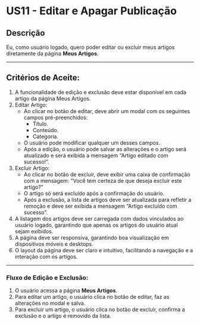 # US11 - Editar e Apagar Publicação

## Descrição

Eu, como usuário logado, quero poder editar ou excluir meus artigos diretamente da página **Meus Artigos**.

---

## Critérios de Aceite:

1. A funcionalidade de edição e exclusão deve estar disponível em cada artigo da página Meus Artigos.
2. Editar Artigo:
   - Ao clicar no botão de editar, deve abrir um modal com os seguintes campos pré-preenchidos:
     - Título.
     - Conteúdo.
     - Categoria.
   - O usuário pode modificar qualquer um desses campos.
   - Após a edição, o usuário pode salvar as alterações e o artigo será atualizado e será exibida a mensagem “Artigo editado com sucesso!”.
3. Excluir Artigo:
   - Ao clicar no botão de excluir, deve exibir uma caixa de confirmação com a mensagem: "Você tem certeza de que deseja excluir este artigo?"
   - O artigo só será excluído após a confirmação do usuário.
   - Após a exclusão, a lista de artigos deve ser atualizada para refletir a remoção e deve ser exibida a mensagem “Artigo excluído com sucesso”.
4. A listagem dos artigos deve ser carregada com dados vinculados ao usuário logado, garantindo que apenas os artigos do usuário atual sejam exibidos.
5. A página deve ser responsiva, garantindo boa visualização em dispositivos móveis e desktops.
6. O layout da página deve ser claro e intuitivo, facilitando a navegação e a interação com os artigos.

---

### Fluxo de Edição e Exclusão:

1. O usuário acessa a página **Meus Artigos**.
2. Para editar um artigo, o usuário clica no botão de editar, faz as alterações no modal e salva.
3. Para excluir um artigo, o usuário clica no botão de excluir, confirma a exclusão e o artigo é removido da lista.
